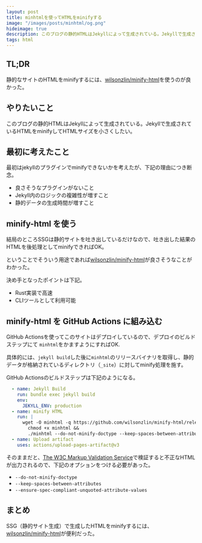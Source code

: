 ```yaml
---
layout: post
title: minhtmlを使ってHTMLをminifyする
image: "/images/posts/minhtml/og.png"
hideimage: true
description: このブログの静的HTMLはJekyllによって生成されている。Jekyllで生成されているHTMLをminifyしてHTMLサイズを小さくしたい。minifyするには、wilsonzlin/minify-htmlを使うのが良かった。
tags: html
---
```


## TL;DR

静的なサイトのHTMLをminifyするには、[wilsonzlin/minify-html](https://github.com/wilsonzlin/minify-html/)を使うのが良かった。

## やりたいこと

このブログの静的HTMLはJekyllによって生成されている。Jekyllで生成されているHTMLをminifyしてHTMLサイズを小さくしたい。

## 最初に考えたこと

最初はjekyllのプラグインでminifyできないかを考えたが、下記の理由につき断念。

- 良さそうなプラグインがないこと
- Jekyll内のロジックの複雑性が増すこと
- 静的データの生成時間が増すこと

## minify-html を使う

結局のところSSGは静的サイトを吐き出しているだけなので、吐き出した結果のHTMLを後処理としてminifyできればOK。

ということでそういう用途であれば[wilsonzlin/minify-html](https://github.com/wilsonzlin/minify-html/)が良さそうなことがわかった。

決め手となったポイントは下記。

- Rust実装で高速
- CLIツールとして利用可能

## minify-html を GitHub Actions に組み込む

GitHub Actionsを使ってこのサイトはデプロイしているので、デプロイのビルドステップにて `minhtml`をかますようにすればOK.

具体的には、`jekyll build`した後に`minhtml`のリリースバイナリを取得し、静的データが格納されているディレクトリ（`_site`）に対してminify処理を施す。

GitHub Actionsのビルドステップは下記のようになる。

```yaml
  - name: Jekyll Build
    run: bundle exec jekyll build
    env:
      JEKYLL_ENV: production
  - name: minify HTML
    run: |
      wget -O minhtml -q https://github.com/wilsonzlin/minify-html/releases/download/v0.15.0/minhtml-0.15.0-x86_64-unknown-linux-gnu &&
        chmod +x minhtml &&
        ./minhtml --do-not-minify-doctype --keep-spaces-between-attributes --ensure-spec-compliant-unquoted-attribute-values _site/**/*.html _site/*.html
  - name: Upload artifact
    uses: actions/upload-pages-artifact@v3
```

そのままだと、[The W3C Markup Validation Service](https://validator.w3.org/)で検証すると不正なHTMLが出力されるので、下記のオプションをつける必要があった。

- `--do-not-minify-doctype`
- `--keep-spaces-between-attributes`
- `--ensure-spec-compliant-unquoted-attribute-values`

## まとめ

SSG（静的サイト生成）で生成したHTMLをminifyするには、[wilsonzlin/minify-html](https://github.com/wilsonzlin/minify-html/)が便利だった。
